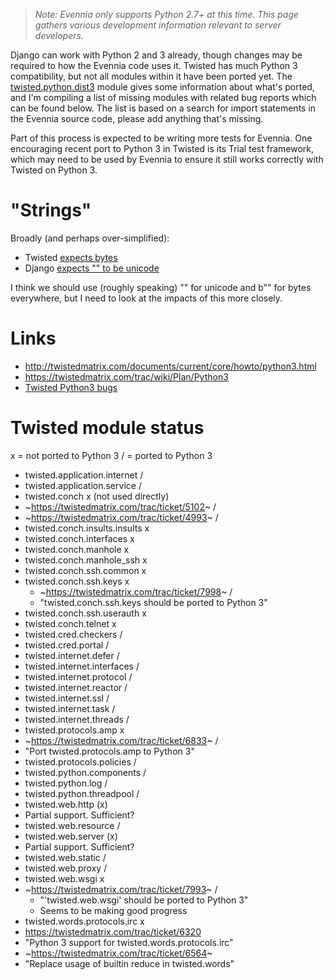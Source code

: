 > *Note: Evennia only supports Python 2.7+ at this time. This page gathers various development information relevant to server developers.*

Django can work with Python 2 and 3 already, though changes may be required to how the Evennia code
uses it. Twisted has much Python 3 compatibility, but not all modules within it have been ported
yet. The
[twisted.python.dist3](https://twistedmatrix.com/documents/current/api/twisted.python.dist3.html)
module gives some information about what's ported, and I'm compiling a list of missing modules with
related bug reports which can be found below. The list is based on a search for import statements in
the Evennia source code, please add anything that's missing.

Part of this process is expected to be writing more tests for Evennia. One encouraging recent port
to Python 3 in Twisted is its Trial test framework, which may need to be used by Evennia to ensure
it still works correctly with Twisted on Python 3.

# "Strings"
Broadly (and perhaps over-simplified):

* Twisted [expects bytes](http://twistedmatrix.com/trac/wiki/FrequentlyAskedQuestions#WhydontTwistedsnetworkmethodssupportUnicodeobjectsaswellasstrings)
* Django [expects "" to be unicode](https://docs.djangoproject.com/en/1.8/topics/python3/#unicode-literals)

I think we should use (roughly speaking) "" for unicode and b"" for bytes everywhere, but I need to look at the impacts of this more closely.

# Links

* http://twistedmatrix.com/documents/current/core/howto/python3.html
* https://twistedmatrix.com/trac/wiki/Plan/Python3
* [Twisted Python3 bugs](https://twistedmatrix.com/trac/query?status=assigned&status=new&status=reopened&group=status&milestone=Python-3.x)

# Twisted module status

x = not ported to Python 3
/ = ported to Python 3

* twisted.application.internet /
* twisted.application.service /
* twisted.conch x (not used directly)
 * ~https://twistedmatrix.com/trac/ticket/5102~ /
 * ~https://twistedmatrix.com/trac/ticket/4993~ /
* twisted.conch.insults.insults x
* twisted.conch.interfaces x
* twisted.conch.manhole x
* twisted.conch.manhole_ssh x
* twisted.conch.ssh.common x
* twisted.conch.ssh.keys x
   * ~https://twistedmatrix.com/trac/ticket/7998~ /
   * "twisted.conch.ssh.keys should be ported to Python 3"
* twisted.conch.ssh.userauth x
* twisted.conch.telnet x
* twisted.cred.checkers /
* twisted.cred.portal /
* twisted.internet.defer /
* twisted.internet.interfaces /
* twisted.internet.protocol /
* twisted.internet.reactor /
* twisted.internet.ssl /
* twisted.internet.task /
* twisted.internet.threads /
* twisted.protocols.amp x
 * ~https://twistedmatrix.com/trac/ticket/6833~ /
  * "Port twisted.protocols.amp to Python 3"
* twisted.protocols.policies /
* twisted.python.components /
* twisted.python.log /
* twisted.python.threadpool /
* twisted.web.http (x)
 * Partial support. Sufficient?
* twisted.web.resource /
* twisted.web.server (x)
 * Partial support. Sufficient?
* twisted.web.static /
* twisted.web.proxy /
* twisted.web.wsgi x
 * ~https://twistedmatrix.com/trac/ticket/7993~ /
   * "'twisted.web.wsgi' should be ported to Python 3"
   * Seems to be making good progress
* twisted.words.protocols.irc x
 * https://twistedmatrix.com/trac/ticket/6320
  * "Python 3 support for twisted.words.protocols.irc"
 * ~https://twistedmatrix.com/trac/ticket/6564~
  * "Replace usage of builtin reduce in twisted.words"
